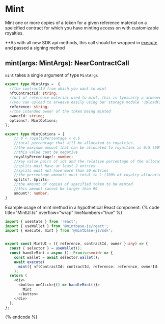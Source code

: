 
# Mint

Mint one or more copies of a token for a given reference material on a speicified contract for which you have minting access on with customizable royalties.

**As with all new SDK api methods, this call should be wrapped in [execute](../#execute) and passed a signing method

## mint(args: MintArgs): NearContractCall

`mint` takes a single argument of type `MintArgs`

```typescript
export type MintArgs =  {
  //the contractId from which you want to mint  
  nftContractId: string;
  //url of reference material used to mint, this is typically a arweave or ipfs link
  //you can upload to arweave easily using our storage module 'uploadFileToArweave' method
  reference: string;
  //the intended owner of the token being minted
  ownerId: string;
  options?: MintOptions;
};

export type MintOptions = {
    // 0 < royaltyPercentage < 0.5
    //total percentage that will be allocated to royalties. 
    //the maximum amount that can be allocated to royalties is 0.5 (50%)
    //this value cant be negative   
    royaltyPercentage?: number;
    //key value pairs of ids and the relative percentage of the allocated royalties amount
    //splits must have at least 2 entries
    //splits must not have more than 50 entries
    //the percentage amounts must total to 1 (100% of royalty allocation)
    splits?: Splits;
    //the amount of copies of specified token to be minted
    //this amount cannot be larger than 99
    amount?: number;    
}
```

Example usage of mint method in a hypothetical React component:
{% code title="MintUI.ts" overflow="wrap" lineNumbers="true" %}

```typescript
import { useState } from 'react';
import { useWallet } from '@mintbase-js/react';
import { execute, mint } from '@mintbase-js/sdk';


export const MintUI = ({ reference, contractId, owner }:any) => {
  const { selector } = useWallet();
  const handleMint = async (): Promise<void> => {
    const wallet = await selector.wallet();
    await execute(
      mint({ nftContractId: contractId, reference: reference, ownerId: owner })
    );
  return (
    <div>
      <button onClick={() => handleMint()}>
        Mint
      </button>
    </div>
  );
};
```
{% endcode %}